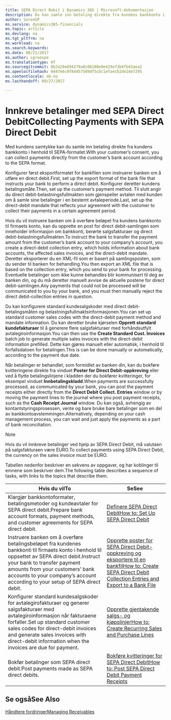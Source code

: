 ```yaml
---
title: SEPA Direct Debit i Dynamics 365 | Microsoft-dokumentasjon
description: Du kan samle inn betaling direkte fra kundens bankkonto i henhold til SEPA-formatet.
author: SorenGP
ms.service: dynamics365-financials
ms.topic: article
ms.devlang: na
ms.tgt_pltfrm: na
ms.workload: na
ms.search.keywords: 
ms.date: 08/21/2017
ms.author: sgroespe
ms.translationtype: HT
ms.sourcegitcommit: 8b2e20e694279a8c06188e0e429ef3b4fb43aea2
ms.openlocfilehash: 0447e6c9f84457589df5cbc1efaecb2de24e7295
ms.contentlocale: nb-no
ms.lasthandoff: 09/27/2017

---
```

# <a name="collecting-payments-with-sepa-direct-debit"></a><span data-ttu-id="1c45f-103">Innkreve betalinger med SEPA Direct Debit</span><span class="sxs-lookup"><span data-stu-id="1c45f-103">Collecting Payments with SEPA Direct Debit</span></span>
<span data-ttu-id="1c45f-104">Med kundens samtykke kan du samle inn betaling direkte fra kundens bankkonto i henhold til SEPA-formatet.</span><span class="sxs-lookup"><span data-stu-id="1c45f-104">With your customer’s consent, you can collect payments directly from the customer’s bank account according to the SEPA format.</span></span>  

 <span data-ttu-id="1c45f-105">Konfigurer først eksportformatet for bankfilen som instruerer banken om å utføre en direct debit.</span><span class="sxs-lookup"><span data-stu-id="1c45f-105">First, set up the export format of the bank file that instructs your bank to perform a direct debit.</span></span> <span data-ttu-id="1c45f-106">Konfigurer deretter kundens betalingsmåte.</span><span class="sxs-lookup"><span data-stu-id="1c45f-106">Then, set up the customer’s payment method.</span></span> <span data-ttu-id="1c45f-107">Til slutt angir du direct debit-belastningsfullmakten som gjenspeiler avtalen med kunden om å samle sine betalinger i en bestemt avtaleperiode.</span><span class="sxs-lookup"><span data-stu-id="1c45f-107">Last, set up the direct-debit mandate that reflects your agreement with the customer to collect their payments in a certain agreement period.</span></span>  

 <span data-ttu-id="1c45f-108">Hvis du vil instruere banken om å overføre beløpet fra kundens bankkonto til firmaets konto, kan du opprette en post for direct debit-samlingen som inneholder informasjon om bankkonti, berørte salgsfakturaer og direct debit-belastningsfullmakten.</span><span class="sxs-lookup"><span data-stu-id="1c45f-108">To instruct the bank to transfer the payment amount from the customer’s bank account to your company’s account, you create a direct-debit collection entry, which holds information about bank accounts, the affected sales invoices, and the direct-debit mandate.</span></span> <span data-ttu-id="1c45f-109">Deretter eksporterer du en XML-fil som er basert på samlingsposten, som du sender til banken for behandling.</span><span class="sxs-lookup"><span data-stu-id="1c45f-109">You then export an XML file that is based on the collection entry, which you send to your bank for processing.</span></span> <span data-ttu-id="1c45f-110">Eventuelle betalinger som ikke kunne behandles blir kommunisert til deg av banken din, og du må deretter manuelt avvise de aktuelle postene for direct debit-samlingen.</span><span class="sxs-lookup"><span data-stu-id="1c45f-110">Any payments that could not be processed will be communicated to you by your bank, and you must then manually reject the direct debit-collection entries in question.</span></span>  

 <span data-ttu-id="1c45f-111">Du kan konfigurere standard kundesalgskoder med direct debit-betalingsmåten og belastningsfullmaktsinformasjonen.</span><span class="sxs-lookup"><span data-stu-id="1c45f-111">You can set up standard customer sales codes with the direct-debit payment method and mandate information.</span></span> <span data-ttu-id="1c45f-112">Du kan deretter bruke kjørselen **Opprett standard kundefakturaer** til å generere flere salgsfakturaer med forhåndsutfylt avtalegiroinformasjon.</span><span class="sxs-lookup"><span data-stu-id="1c45f-112">You can then use the **Create Standard Cust. Invoices** batch job to generate multiple sales invoices with the direct-debit information prefilled.</span></span> <span data-ttu-id="1c45f-113">Dette kan gjøres manuelt eller automatisk, i henhold til forfallsdatoen for betalingen.</span><span class="sxs-lookup"><span data-stu-id="1c45f-113">This is can be done manually or automatically, according to the payment due date.</span></span>  

 <span data-ttu-id="1c45f-114">Når betalinger er behandlet, som formidlet av banken din, kan du bokføre kvitteringene direkte fra vinduet **Poster for Direct Debit-oppkreving** eller ved å flytte betalingslinjene i kladden der du bokfører kvitteringer, for eksempel vinduet **Innbetalingskladd**.</span><span class="sxs-lookup"><span data-stu-id="1c45f-114">When payments are successfully processed, as communicated by your bank, you can post the payment receipts either directly from the **Direct Debit Collect. Entries** window or by moving the payment lines to the journal where you post payment receipts, such as the **Cash Receipt Journal** window.</span></span> <span data-ttu-id="1c45f-115">Du kan også, avhengig av kontantstyringsprosessen, vente og bare bruke bare betalinger som en del av bankkontoavstemmingen.</span><span class="sxs-lookup"><span data-stu-id="1c45f-115">Alternatively, depending on your cash management process, you can wait and just apply the payments as a part of bank reconciliation.</span></span>  

> [!NOTE]  
>  <span data-ttu-id="1c45f-116">Hvis du vil innkreve betalinger ved hjelp av SEPA Direct Debit, må valutaen på salgsfakturaen være EURO.</span><span class="sxs-lookup"><span data-stu-id="1c45f-116">To collect payments using SEPA Direct Debit, the currency on the sales invoice must be EURO.</span></span>  

 <span data-ttu-id="1c45f-117">Tabellen nedenfor beskriver en sekvens av oppgaver, og har koblinger til emnene som beskriver dem.</span><span class="sxs-lookup"><span data-stu-id="1c45f-117">The following table describes a sequence of tasks, with links to the topics that describe them.</span></span>   

|<span data-ttu-id="1c45f-118">**Hvis du vil**</span><span class="sxs-lookup"><span data-stu-id="1c45f-118">**To**</span></span>|<span data-ttu-id="1c45f-119">**Se**</span><span class="sxs-lookup"><span data-stu-id="1c45f-119">**See**</span></span>|  
|------------|-------------|  
|<span data-ttu-id="1c45f-120">Klargjør bankkontoformater, betalingsmetoder og kundeavtaler for SEPA direct debit.</span><span class="sxs-lookup"><span data-stu-id="1c45f-120">Prepare bank account formats, payment methods, and customer agreements for SEPA direct debit.</span></span>|[<span data-ttu-id="1c45f-121">Definere SEPA Direct Debit</span><span class="sxs-lookup"><span data-stu-id="1c45f-121">How to: Set Up SEPA Direct Debit</span></span>](finance-how-to-set-up-sepa-direct-debit.md)|  
|<span data-ttu-id="1c45f-122">Instruere banken om å overføre betalingsbeløpet fra kundenes bankkonti til firmaets konto i henhold til oppsettet av SEPA direct debit.</span><span class="sxs-lookup"><span data-stu-id="1c45f-122">Instruct your bank to transfer payment amounts from your customers’ bank accounts to your company’s account according to your setup of SEPA direct debit.</span></span>|[<span data-ttu-id="1c45f-123">Opprette poster for SEPA Direct Debit-oppkreving og eksportere til en bankfil</span><span class="sxs-lookup"><span data-stu-id="1c45f-123">How to: Create SEPA Direct Debit Collection Entries and Export to a Bank File</span></span>](finance-how-create-sepa-direct-debit-collection-entries-export-bank-file.md)|  
|<span data-ttu-id="1c45f-124">Konfigurer standard kundesalgskoder for avtalegirofakturaer og generer salgsfakturaer med avtalegiroinformasjon når fakturaene forfaller.</span><span class="sxs-lookup"><span data-stu-id="1c45f-124">Set up standard customer sales codes for direct-debit invoices and generate sales invoices with direct-debit information when the invoices are due for payment.</span></span>|[<span data-ttu-id="1c45f-125">Opprette gjentakende salgs- og kjøpslinjer</span><span class="sxs-lookup"><span data-stu-id="1c45f-125">How to: Create Recurring Sales and Purchase Lines</span></span>](sales-how-work-standard-lines.md)|  
|<span data-ttu-id="1c45f-126">Bokfør betalinger som SEPA direct debit.</span><span class="sxs-lookup"><span data-stu-id="1c45f-126">Post payments made as SEPA direct debits.</span></span>|[<span data-ttu-id="1c45f-127">Bokføre kvitteringer for SEPA Direct Debit</span><span class="sxs-lookup"><span data-stu-id="1c45f-127">How to: Post SEPA Direct Debit Payment Receipts</span></span>](finance-how-to-post-sepa-direct-debit-payment-receipts.md)|  

## <a name="see-also"></a><span data-ttu-id="1c45f-128">Se også</span><span class="sxs-lookup"><span data-stu-id="1c45f-128">See Also</span></span>  
[<span data-ttu-id="1c45f-129">Håndtere fordringer</span><span class="sxs-lookup"><span data-stu-id="1c45f-129">Managing Receivables</span></span>](receivables-manage-receivables.md)

